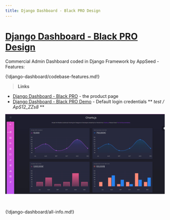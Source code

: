 ```yaml
---
title: Django Dashboard - Black PRO Design
---
```


# [Django Dashboard - Black PRO Design](https://appseed.us/admin-dashboards/django-dashboard-black-pro)

Commercial Admin Dashboard coded in Django Framework by AppSeed - Features:

{!django-dashboard/codebase-features.md!}

> **Links**

- [Django Dashboard - Black PRO](https://appseed.us/admin-dashboards/django-dashboard-black-pro) - the product page
- [Django Dashboard - Black PRO Demo](https://django-dashboard-black-pro.appseed.us/login/) - Default login credentials ** *test / ApS12_ZZs8* **

![Django Dashboard - Black PRO Design, admin dashboard starter coded in Django Framework by AppSeed.](https://raw.githubusercontent.com/app-generator/django-dashboard-black-pro/master/media/django-dashboard-black-pro-screen.png) 

<br />

{!django-dashboard/all-info.md!}
